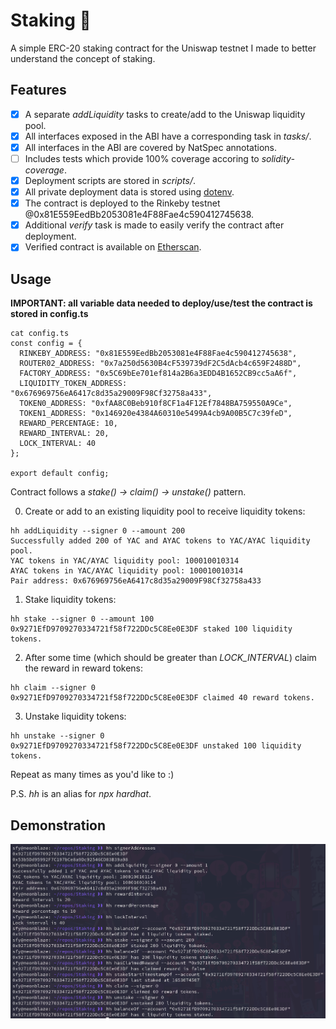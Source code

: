 # Staking 🏦

A simple ERC-20 staking contract for the Uniswap testnet I made to better understand the concept of staking.

## Features

- [x] A separate _addLiquidity_ tasks to create/add to the Uniswap liquidity pool.
- [x] All interfaces exposed in the ABI have a corresponding task in _tasks/_. 
- [x] All interfaces in the ABI are covered by NatSpec annotations.
- [ ] Includes tests which provide 100% coverage accoring to _solidity-coverage_.
- [x] Deployment scripts are stored in _scripts/_.
- [x] All private deployment data is stored using [dotenv](https://www.npmjs.com/package/dotenv).
- [x] The contract is deployed to the Rinkeby testnet @0x81E559EedBb2053081e4F88Fae4c590412745638.
- [x] Additional _verify_ task is made to easily verify the contract after deployment.
- [x] Verified contract is available on [Etherscan](https://rinkeby.etherscan.io/address/0x81E559EedBb2053081e4F88Fae4c590412745638#code).

## Usage

**IMPORTANT: all variable data needed to deploy/use/test the contract is stored in config.ts**

```
cat config.ts
const config = {
  RINKEBY_ADDRESS: "0x81E559EedBb2053081e4F88Fae4c590412745638",
  ROUTER02_ADDRESS: "0x7a250d5630B4cF539739dF2C5dAcb4c659F2488D",
  FACTORY_ADDRESS: "0x5C69bEe701ef814a2B6a3EDD4B1652CB9cc5aA6f",
  LIQUIDITY_TOKEN_ADDRESS: "0x676969756eA6417c8d35a29009F98Cf32758a433",
  TOKEN0_ADDRESS: "0xfAA8C0Beb910f8CF1a4F12Ef7848BA759550A9Ce",
  TOKEN1_ADDRESS: "0x146920e4384A60310e5499A4cb9A00B5C7c39feD",
  REWARD_PERCENTAGE: 10,
  REWARD_INTERVAL: 20,
  LOCK_INTERVAL: 40
};

export default config;
```

Contract follows a _stake() → claim() → unstake()_ pattern.

0. Create or add to an existing liquidity pool to receive liquidity tokens:

```
hh addLiquidity --signer 0 --amount 200
Successfully added 200 of YAC and AYAC tokens to YAC/AYAC liquidity pool.
YAC tokens in YAC/AYAC liquidity pool: 100010010314
AYAC tokens in YAC/AYAC liquidity pool: 100010010314
Pair address: 0x676969756eA6417c8d35a29009F98Cf32758a433
```

1. Stake liquidity tokens:

```
hh stake --signer 0 --amount 100
0x9271EfD9709270334721f58f722DDc5C8Ee0E3DF staked 100 liquidity tokens.
```

2. After some time (which should be greater than _LOCK_INTERVAL_) claim the reward in reward tokens:

```
hh claim --signer 0
0x9271EfD9709270334721f58f722DDc5C8Ee0E3DF claimed 40 reward tokens.
```

3. Unstake liquidity tokens:

```
hh unstake --signer 0
0x9271EfD9709270334721f58f722DDc5C8Ee0E3DF unstaked 100 liquidity tokens.
```

Repeat as many times as you'd like to :)

P.S. _hh_ is an alias for _npx hardhat_.

## Demonstration

![](demo/tasks.png)
